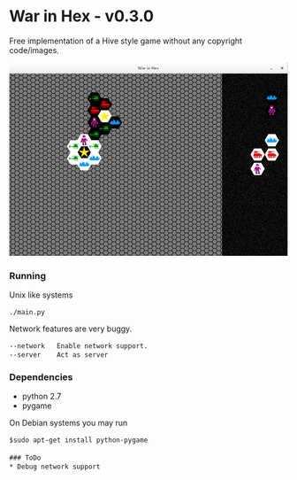 # War in Hex - v0.3.0

Free implementation of a Hive style game without any copyright code/images.

![Screenshot of War in Hex](Screenshot.png?raw=true "War in Hex in action")

### Running

Unix like systems

```
./main.py
```

Network features are very buggy.

```
--network   Enable network support.
--server    Act as server
```

### Dependencies

* python 2.7
* pygame

On Debian systems you may run

```
$sudo apt-get install python-pygame

### ToDo
* Debug network support
